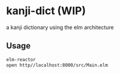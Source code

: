 # kanji-dict (WIP)

a kanji dictionary using the elm architecture

## Usage

```bash
elm-reactor
open http//localhost:8000/src/Main.elm
```
